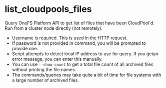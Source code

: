 # list_cloudpools_files
Query OneFS Platform API to get list of files that have been CloudPool'd.
Run from a cluster node directly (not remotely).

- Username is required.  This is used in the HTTP request.
- If password is not provided in command, you will be prompted to provide one.
- Script attempts to detect local IP address to use for query.  If you getan error message, you can enter this manually.
- You can use `--show-count` to get a total file count of all archived files without printing the file names.
- The commands/queries may take quite a bit of time for file systems with a large number of archived files.

